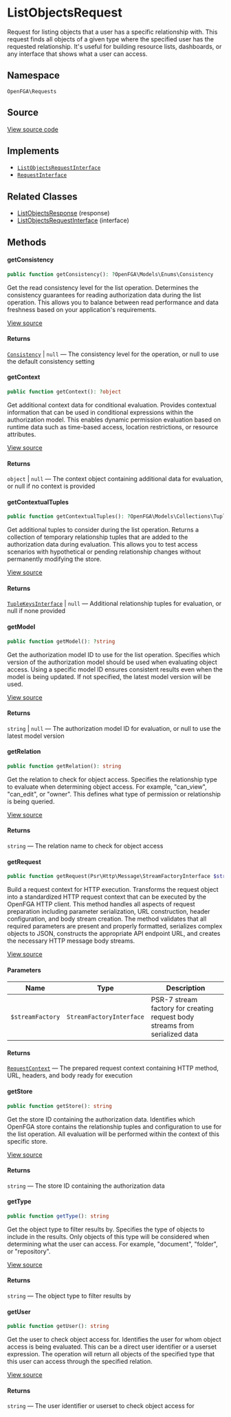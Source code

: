 # ListObjectsRequest

Request for listing objects that a user has a specific relationship with. This request finds all objects of a given type where the specified user has the requested relationship. It&#039;s useful for building resource lists, dashboards, or any interface that shows what a user can access.

## Namespace
`OpenFGA\Requests`

## Source
[View source code](https://github.com/evansims/openfga-php/blob/main/src/Requests/ListObjectsRequest.php)

## Implements
* [`ListObjectsRequestInterface`](ListObjectsRequestInterface.md)
* [`RequestInterface`](RequestInterface.md)

## Related Classes
* [ListObjectsResponse](Responses/ListObjectsResponse.md) (response)
* [ListObjectsRequestInterface](Requests/ListObjectsRequestInterface.md) (interface)

## Methods

#### getConsistency

```php
public function getConsistency(): ?OpenFGA\Models\Enums\Consistency
```

Get the read consistency level for the list operation. Determines the consistency guarantees for reading authorization data during the list operation. This allows you to balance between read performance and data freshness based on your application&#039;s requirements.

[View source](https://github.com/evansims/openfga-php/blob/main/src/Requests/ListObjectsRequest.php#L82)

#### Returns
[`Consistency`](Models/Enums/Consistency.md) &#124; `null` — The consistency level for the operation, or null to use the default consistency setting
#### getContext

```php
public function getContext(): ?object
```

Get additional context data for conditional evaluation. Provides contextual information that can be used in conditional expressions within the authorization model. This enables dynamic permission evaluation based on runtime data such as time-based access, location restrictions, or resource attributes.

[View source](https://github.com/evansims/openfga-php/blob/main/src/Requests/ListObjectsRequest.php#L91)

#### Returns
`object` &#124; `null` — The context object containing additional data for evaluation, or null if no context is provided
#### getContextualTuples

```php
public function getContextualTuples(): ?OpenFGA\Models\Collections\TupleKeysInterface
```

Get additional tuples to consider during the list operation. Returns a collection of temporary relationship tuples that are added to the authorization data during evaluation. This allows you to test access scenarios with hypothetical or pending relationship changes without permanently modifying the store.

[View source](https://github.com/evansims/openfga-php/blob/main/src/Requests/ListObjectsRequest.php#L100)

#### Returns
[`TupleKeysInterface`](Models/Collections/TupleKeysInterface.md) &#124; `null` — Additional relationship tuples for evaluation, or null if none provided
#### getModel

```php
public function getModel(): ?string
```

Get the authorization model ID to use for the list operation. Specifies which version of the authorization model should be used when evaluating object access. Using a specific model ID ensures consistent results even when the model is being updated. If not specified, the latest model version will be used.

[View source](https://github.com/evansims/openfga-php/blob/main/src/Requests/ListObjectsRequest.php#L109)

#### Returns
`string` &#124; `null` — The authorization model ID for evaluation, or null to use the latest model version
#### getRelation

```php
public function getRelation(): string
```

Get the relation to check for object access. Specifies the relationship type to evaluate when determining object access. For example, &quot;can_view&quot;, &quot;can_edit&quot;, or &quot;owner&quot;. This defines what type of permission or relationship is being queried.

[View source](https://github.com/evansims/openfga-php/blob/main/src/Requests/ListObjectsRequest.php#L118)

#### Returns
`string` — The relation name to check for object access
#### getRequest

```php
public function getRequest(Psr\Http\Message\StreamFactoryInterface $streamFactory): OpenFGA\Network\RequestContext
```

Build a request context for HTTP execution. Transforms the request object into a standardized HTTP request context that can be executed by the OpenFGA HTTP client. This method handles all aspects of request preparation including parameter serialization, URL construction, header configuration, and body stream creation. The method validates that all required parameters are present and properly formatted, serializes complex objects to JSON, constructs the appropriate API endpoint URL, and creates the necessary HTTP message body streams.

[View source](https://github.com/evansims/openfga-php/blob/main/src/Requests/ListObjectsRequest.php#L129)

#### Parameters
| Name | Type | Description |
|------|------|-------------|
| `$streamFactory` | `StreamFactoryInterface` | PSR-7 stream factory for creating request body streams from serialized data |

#### Returns
[`RequestContext`](Network/RequestContext.md) — The prepared request context containing HTTP method, URL, headers, and body ready for execution
#### getStore

```php
public function getStore(): string
```

Get the store ID containing the authorization data. Identifies which OpenFGA store contains the relationship tuples and configuration to use for the list operation. All evaluation will be performed within the context of this specific store.

[View source](https://github.com/evansims/openfga-php/blob/main/src/Requests/ListObjectsRequest.php#L156)

#### Returns
`string` — The store ID containing the authorization data
#### getType

```php
public function getType(): string
```

Get the object type to filter results by. Specifies the type of objects to include in the results. Only objects of this type will be considered when determining what the user can access. For example, &quot;document&quot;, &quot;folder&quot;, or &quot;repository&quot;.

[View source](https://github.com/evansims/openfga-php/blob/main/src/Requests/ListObjectsRequest.php#L165)

#### Returns
`string` — The object type to filter results by
#### getUser

```php
public function getUser(): string
```

Get the user to check object access for. Identifies the user for whom object access is being evaluated. This can be a direct user identifier or a userset expression. The operation will return all objects of the specified type that this user can access through the specified relation.

[View source](https://github.com/evansims/openfga-php/blob/main/src/Requests/ListObjectsRequest.php#L174)

#### Returns
`string` — The user identifier or userset to check object access for
